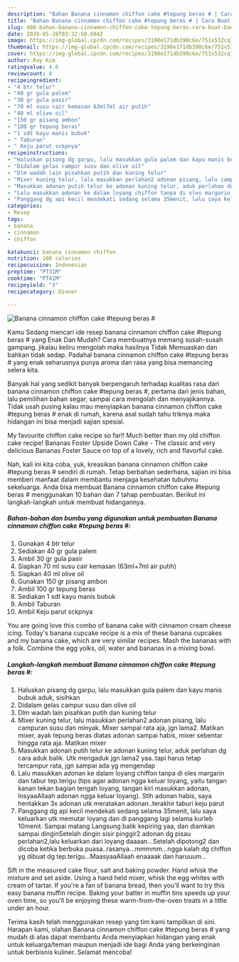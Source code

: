 ```yaml
---
description: "Bahan Banana cinnamon chiffon cake #tepung beras # | Cara Buat Banana cinnamon chiffon cake #tepung beras # Yang Bikin Ngiler"
title: "Bahan Banana cinnamon chiffon cake #tepung beras # | Cara Buat Banana cinnamon chiffon cake #tepung beras # Yang Bikin Ngiler"
slug: 486-bahan-banana-cinnamon-chiffon-cake-tepung-beras-cara-buat-banana-cinnamon-chiffon-cake-tepung-beras-yang-bikin-ngiler
date: 2020-05-28T03:32:50.694Z
image: https://img-global.cpcdn.com/recipes/3190e171db390c6e/751x532cq70/banana-cinnamon-chiffon-cake-tepung-beras-foto-resep-utama.jpg
thumbnail: https://img-global.cpcdn.com/recipes/3190e171db390c6e/751x532cq70/banana-cinnamon-chiffon-cake-tepung-beras-foto-resep-utama.jpg
cover: https://img-global.cpcdn.com/recipes/3190e171db390c6e/751x532cq70/banana-cinnamon-chiffon-cake-tepung-beras-foto-resep-utama.jpg
author: Ray Kim
ratingvalue: 4.6
reviewcount: 8
recipeingredient:
- "4 btr telur"
- "40 gr gula palem"
- "30 gr gula pasir"
- "70 ml susu cair kemasan 63ml7ml air putih"
- "40 ml olive oil"
- "150 gr pisang ambon"
- "100 gr tepung beras"
- "1 sdt kayu manis bubuk"
- " Taburan"
- " Keju parut sckpnya"
recipeinstructions:
- "Haluskan pisang dg garpu, lalu masukkan gula palem dan kayu manis bubuk aduk, sisihkan"
- "Didalam gelas campur susu dan olive oil"
- "Dlm wadah lain pisahkan putih dan kuning telur"
- "Mixer kuning telur, lalu masukkan perlahan2 adonan pisang, lalu campuran susu dan minyak. Mixer sampai rata aja, jgn lama2. Matikan mixer, ayak tepung beras diatas adonan sampai habis, mixer sebentar hingga rata aja. Matikan mixer"
- "Masukkan adonan putih telur ke adonan kuning telur, aduk perlahan dg cara aduk balik. Utk mengaduk jgn lama2 yaa..tapi harus tetap tercampur rata, jgn sampai ada yg mengendap"
- "Lalu masukkan adonan ke dalam loyang chiffon tanpa di oles margarin dan tabur tep.terigu (tips agar adonan ngga keluar loyang, yaitu tangan kanan tekan bagian tengah loyang, tangan kiri masukkan adonan, InsyaaAllaah adonan ngga keluar loyang). Stlh adonan habis, saya hentakkan 3x adonan utk meratakan adonan..terakhir taburi keju parut"
- "Panggang dg api kecil mendekati sedang selama 35menit, lalu saya keluarkan utk memutar loyang dan di panggang lagi selama kurleb 10menit. Sampai matang Langsung balik kepiring yaa, dan diamkan sampai dinginSetelah dingin sisir pinggir2 adonan dg pisau perlahan2,lalu keluarkan dari loyang daaaan...Setelah dipotong2 dan dicoba ketika berbuka puasa..rasanya...mmmmm...ngga kalah dg chiffon yg dibuat dg tep.terigu...MaasyaaAllaah enaaaak dan haruuum..."
categories:
- Resep
tags:
- banana
- cinnamon
- chiffon

katakunci: banana cinnamon chiffon 
nutrition: 108 calories
recipecuisine: Indonesian
preptime: "PT31M"
cooktime: "PT41M"
recipeyield: "3"
recipecategory: Dinner

---
```



![Banana cinnamon chiffon cake #tepung beras #](https://img-global.cpcdn.com/recipes/3190e171db390c6e/751x532cq70/banana-cinnamon-chiffon-cake-tepung-beras-foto-resep-utama.jpg)

Kamu Sedang mencari ide resep banana cinnamon chiffon cake #tepung beras # yang Enak Dan Mudah? Cara membuatnya memang susah-susah gampang. jikalau keliru mengolah maka hasilnya Tidak Memuaskan dan bahkan tidak sedap. Padahal banana cinnamon chiffon cake #tepung beras # yang enak seharusnya punya aroma dan rasa yang bisa memancing selera kita.

Banyak hal yang sedikit banyak berpengaruh terhadap kualitas rasa dari banana cinnamon chiffon cake #tepung beras #, pertama dari jenis bahan, lalu pemilihan bahan segar, sampai cara mengolah dan menyajikannya. Tidak usah pusing kalau mau menyiapkan banana cinnamon chiffon cake #tepung beras # enak di rumah, karena asal sudah tahu triknya maka hidangan ini bisa menjadi sajian spesial.

My favourite chiffon cake recipe so far!! Much better than my old chiffon cake recipe! Bananas Foster Upside Down Cake - The classic and very delicious Bananas Foster Sauce on top of a lovely, rich and flavorful cake.


Nah, kali ini kita coba, yuk, kreasikan banana cinnamon chiffon cake #tepung beras # sendiri di rumah. Tetap berbahan sederhana, sajian ini bisa memberi manfaat dalam membantu menjaga kesehatan tubuhmu sekeluarga. Anda bisa membuat Banana cinnamon chiffon cake #tepung beras # menggunakan 10 bahan dan 7 tahap pembuatan. Berikut ini langkah-langkah untuk membuat hidangannya.

<!--inarticleads1-->

##### Bahan-bahan dan bumbu yang digunakan untuk pembuatan Banana cinnamon chiffon cake #tepung beras #:

1. Gunakan 4 btr telur
1. Sediakan 40 gr gula palem
1. Ambil 30 gr gula pasir
1. Siapkan 70 ml susu cair kemasan (63ml+7ml air putih)
1. Siapkan 40 ml olive oil
1. Gunakan 150 gr pisang ambon
1. Ambil 100 gr tepung beras
1. Sediakan 1 sdt kayu manis bubuk
1. Ambil  Taburan
1. Ambil  Keju parut sckpnya


You are going love this combo of banana cake with cinnamon cream cheese icing. Today&#39;s banana cupcake recipe is a mix of these banana cupcakes and my banana cake, which are very similar recipes. Mash the bananas with a folk. Combine the egg yolks, oil, water and bananas in a mixing bowl. 

<!--inarticleads2-->

##### Langkah-langkah membuat Banana cinnamon chiffon cake #tepung beras #:

1. Haluskan pisang dg garpu, lalu masukkan gula palem dan kayu manis bubuk aduk, sisihkan
1. Didalam gelas campur susu dan olive oil
1. Dlm wadah lain pisahkan putih dan kuning telur
1. Mixer kuning telur, lalu masukkan perlahan2 adonan pisang, lalu campuran susu dan minyak. Mixer sampai rata aja, jgn lama2. Matikan mixer, ayak tepung beras diatas adonan sampai habis, mixer sebentar hingga rata aja. Matikan mixer
1. Masukkan adonan putih telur ke adonan kuning telur, aduk perlahan dg cara aduk balik. Utk mengaduk jgn lama2 yaa..tapi harus tetap tercampur rata, jgn sampai ada yg mengendap
1. Lalu masukkan adonan ke dalam loyang chiffon tanpa di oles margarin dan tabur tep.terigu (tips agar adonan ngga keluar loyang, yaitu tangan kanan tekan bagian tengah loyang, tangan kiri masukkan adonan, InsyaaAllaah adonan ngga keluar loyang). Stlh adonan habis, saya hentakkan 3x adonan utk meratakan adonan..terakhir taburi keju parut
1. Panggang dg api kecil mendekati sedang selama 35menit, lalu saya keluarkan utk memutar loyang dan di panggang lagi selama kurleb 10menit. Sampai matang Langsung balik kepiring yaa, dan diamkan sampai dinginSetelah dingin sisir pinggir2 adonan dg pisau perlahan2,lalu keluarkan dari loyang daaaan...Setelah dipotong2 dan dicoba ketika berbuka puasa..rasanya...mmmmm...ngga kalah dg chiffon yg dibuat dg tep.terigu...MaasyaaAllaah enaaaak dan haruuum...


Sift in the measured cake flour, salt and baking powder. Hand whisk the mixture and set aside. Using a hand held mixer, whisk the egg whites with cream of tartar. If you&#39;re a fan of banana bread, then you&#39;ll want to try this easy banana muffin recipe. Baking your batter in muffin tins speeds up your oven time, so you&#39;ll be enjoying these warm-from-the-oven treats in a little under an hour. 

Terima kasih telah menggunakan resep yang tim kami tampilkan di sini. Harapan kami, olahan Banana cinnamon chiffon cake #tepung beras # yang mudah di atas dapat membantu Anda menyiapkan hidangan yang enak untuk keluarga/teman maupun menjadi ide bagi Anda yang berkeinginan untuk berbisnis kuliner. Selamat mencoba!
